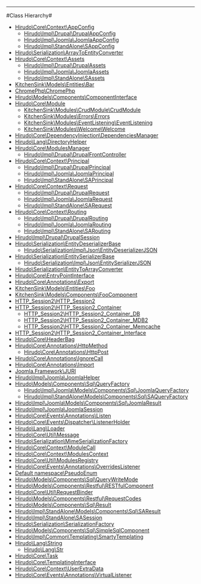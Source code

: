 

- - -

#Class Hierarchy#

<ul>
<li><a href="https://github.com/JeyDotC/Hirudo-docs/blob/master/Hirudo/Core/Context/AppConfig.md">Hirudo\Core\Context\AppConfig</a><ul>
<li><a href="https://github.com/JeyDotC/Hirudo-docs/blob/master/Hirudo/Impl/Drupal/DrupalAppConfig.md">Hirudo\Impl\Drupal\DrupalAppConfig</a></li>
<li><a href="https://github.com/JeyDotC/Hirudo-docs/blob/master/Hirudo/Impl/Joomla/JoomlaAppConfig.md">Hirudo\Impl\Joomla\JoomlaAppConfig</a></li>
<li><a href="https://github.com/JeyDotC/Hirudo-docs/blob/master/Hirudo/Impl/StandAlone/SAppConfig.md">Hirudo\Impl\StandAlone\SAppConfig</a></li>
</ul>
</li>
<li><a href="https://github.com/JeyDotC/Hirudo-docs/blob/master/Hirudo/Serialization/ArrayToEntityConverter.md">Hirudo\Serialization\ArrayToEntityConverter</a></li>
<li><a href="https://github.com/JeyDotC/Hirudo-docs/blob/master/Hirudo/Core/Context/Assets.md">Hirudo\Core\Context\Assets</a><ul>
<li><a href="https://github.com/JeyDotC/Hirudo-docs/blob/master/Hirudo/Impl/Drupal/DrupalAssets.md">Hirudo\Impl\Drupal\DrupalAssets</a></li>
<li><a href="https://github.com/JeyDotC/Hirudo-docs/blob/master/Hirudo/Impl/Joomla/JoomlaAssets.md">Hirudo\Impl\Joomla\JoomlaAssets</a></li>
<li><a href="https://github.com/JeyDotC/Hirudo-docs/blob/master/Hirudo/Impl/StandAlone/SAssets.md">Hirudo\Impl\StandAlone\SAssets</a></li>
</ul>
</li>
<li><a href="https://github.com/JeyDotC/Hirudo-docs/blob/master/KitchenSink/Models/Entities/Bar.md">KitchenSink\Models\Entities\Bar</a></li>
<li><a href="https://github.com/JeyDotC/Hirudo-docs/blob/master/ChromePhp/ChromePhp.md">ChromePhp\ChromePhp</a></li>
<li><a href="https://github.com/JeyDotC/Hirudo-docs/blob/master/Hirudo/Models/Components/ComponentInterface.md">Hirudo\Models\Components\ComponentInterface</a></li>
<li><a href="https://github.com/JeyDotC/Hirudo-docs/blob/master/Hirudo/Core/Module.md">Hirudo\Core\Module</a><ul>
<li><a href="https://github.com/JeyDotC/Hirudo-docs/blob/master/KitchenSink/Modules/CrudModule/CrudModule.md">KitchenSink\Modules\CrudModule\CrudModule</a></li>
<li><a href="https://github.com/JeyDotC/Hirudo-docs/blob/master/KitchenSink/Modules/Errors/Errors.md">KitchenSink\Modules\Errors\Errors</a></li>
<li><a href="https://github.com/JeyDotC/Hirudo-docs/blob/master/KitchenSink/Modules/EventListening/EventListening.md">KitchenSink\Modules\EventListening\EventListening</a></li>
<li><a href="https://github.com/JeyDotC/Hirudo-docs/blob/master/KitchenSink/Modules/Welcome/Welcome.md">KitchenSink\Modules\Welcome\Welcome</a></li>
</ul>
</li>
<li><a href="https://github.com/JeyDotC/Hirudo-docs/blob/master/Hirudo/Core/DependencyInjection/DependenciesManager.md">Hirudo\Core\DependencyInjection\DependenciesManager</a></li>
<li><a href="https://github.com/JeyDotC/Hirudo-docs/blob/master/Hirudo/Lang/DirectoryHelper.md">Hirudo\Lang\DirectoryHelper</a></li>
<li><a href="https://github.com/JeyDotC/Hirudo-docs/blob/master/Hirudo/Core/ModulesManager.md">Hirudo\Core\ModulesManager</a><ul>
<li><a href="https://github.com/JeyDotC/Hirudo-docs/blob/master/Hirudo/Impl/Drupal/DrupalFrontController.md">Hirudo\Impl\Drupal\DrupalFrontController</a></li>
</ul>
</li>
<li><a href="https://github.com/JeyDotC/Hirudo-docs/blob/master/Hirudo/Core/Context/Principal.md">Hirudo\Core\Context\Principal</a><ul>
<li><a href="https://github.com/JeyDotC/Hirudo-docs/blob/master/Hirudo/Impl/Drupal/DrupalPrincipal.md">Hirudo\Impl\Drupal\DrupalPrincipal</a></li>
<li><a href="https://github.com/JeyDotC/Hirudo-docs/blob/master/Hirudo/Impl/Joomla/JoomlaPrincipal.md">Hirudo\Impl\Joomla\JoomlaPrincipal</a></li>
<li><a href="https://github.com/JeyDotC/Hirudo-docs/blob/master/Hirudo/Impl/StandAlone/SAPrincipal.md">Hirudo\Impl\StandAlone\SAPrincipal</a></li>
</ul>
</li>
<li><a href="https://github.com/JeyDotC/Hirudo-docs/blob/master/Hirudo/Core/Context/Request.md">Hirudo\Core\Context\Request</a><ul>
<li><a href="https://github.com/JeyDotC/Hirudo-docs/blob/master/Hirudo/Impl/Drupal/DrupalRequest.md">Hirudo\Impl\Drupal\DrupalRequest</a></li>
<li><a href="https://github.com/JeyDotC/Hirudo-docs/blob/master/Hirudo/Impl/Joomla/JoomlaRequest.md">Hirudo\Impl\Joomla\JoomlaRequest</a></li>
<li><a href="https://github.com/JeyDotC/Hirudo-docs/blob/master/Hirudo/Impl/StandAlone/SARequest.md">Hirudo\Impl\StandAlone\SARequest</a></li>
</ul>
</li>
<li><a href="https://github.com/JeyDotC/Hirudo-docs/blob/master/Hirudo/Core/Context/Routing.md">Hirudo\Core\Context\Routing</a><ul>
<li><a href="https://github.com/JeyDotC/Hirudo-docs/blob/master/Hirudo/Impl/Drupal/DrupalRouting.md">Hirudo\Impl\Drupal\DrupalRouting</a></li>
<li><a href="https://github.com/JeyDotC/Hirudo-docs/blob/master/Hirudo/Impl/Joomla/JoomlaRouting.md">Hirudo\Impl\Joomla\JoomlaRouting</a></li>
<li><a href="https://github.com/JeyDotC/Hirudo-docs/blob/master/Hirudo/Impl/StandAlone/SARouting.md">Hirudo\Impl\StandAlone\SARouting</a></li>
</ul>
</li>
<li><a href="https://github.com/JeyDotC/Hirudo-docs/blob/master/Hirudo/Impl/Drupal/DrupalSession.md">Hirudo\Impl\Drupal\DrupalSession</a></li>
<li><a href="https://github.com/JeyDotC/Hirudo-docs/blob/master/Hirudo/Serialization/EntityDeserializerBase.md">Hirudo\Serialization\EntityDeserializerBase</a><ul>
<li><a href="https://github.com/JeyDotC/Hirudo-docs/blob/master/Hirudo/Serialization/Impl/Json/EntityDeserializerJSON.md">Hirudo\Serialization\Impl\Json\EntityDeserializerJSON</a></li>
</ul>
</li>
<li><a href="https://github.com/JeyDotC/Hirudo-docs/blob/master/Hirudo/Serialization/EntitySerializerBase.md">Hirudo\Serialization\EntitySerializerBase</a><ul>
<li><a href="https://github.com/JeyDotC/Hirudo-docs/blob/master/Hirudo/Serialization/Impl/Json/EntitySerializerJSON.md">Hirudo\Serialization\Impl\Json\EntitySerializerJSON</a></li>
</ul>
</li>
<li><a href="https://github.com/JeyDotC/Hirudo-docs/blob/master/Hirudo/Serialization/EntityToArrayConverter.md">Hirudo\Serialization\EntityToArrayConverter</a></li>
<li><a href="https://github.com/JeyDotC/Hirudo-docs/blob/master/Hirudo/Core/EntryPointInterface.md">Hirudo\Core\EntryPointInterface</a></li>
<li><a href="https://github.com/JeyDotC/Hirudo-docs/blob/master/Hirudo/Core/Annotations/Export.md">Hirudo\Core\Annotations\Export</a></li>
<li><a href="https://github.com/JeyDotC/Hirudo-docs/blob/master/KitchenSink/Models/Entities/Foo.md">KitchenSink\Models\Entities\Foo</a></li>
<li><a href="https://github.com/JeyDotC/Hirudo-docs/blob/master/KitchenSink/Models/Components/FooComponent.md">KitchenSink\Models\Components\FooComponent</a></li>
<li><a href="https://github.com/JeyDotC/Hirudo-docs/blob/master/HTTP_Session2/HTTP_Session2.md">HTTP_Session2\HTTP_Session2</a></li>
<li><a href="https://github.com/JeyDotC/Hirudo-docs/blob/master/HTTP_Session2/HTTP_Session2_Container.md">HTTP_Session2\HTTP_Session2_Container</a><ul>
<li><a href="https://github.com/JeyDotC/Hirudo-docs/blob/master/HTTP_Session2/HTTP_Session2_Container_DB.md">HTTP_Session2\HTTP_Session2_Container_DB</a></li>
<li><a href="https://github.com/JeyDotC/Hirudo-docs/blob/master/HTTP_Session2/HTTP_Session2_Container_MDB2.md">HTTP_Session2\HTTP_Session2_Container_MDB2</a></li>
<li><a href="https://github.com/JeyDotC/Hirudo-docs/blob/master/HTTP_Session2/HTTP_Session2_Container_Memcache.md">HTTP_Session2\HTTP_Session2_Container_Memcache</a></li>
</ul>
</li>
<li><a href="https://github.com/JeyDotC/Hirudo-docs/blob/master/HTTP_Session2/HTTP_Session2_Container_Interface.md">HTTP_Session2\HTTP_Session2_Container_Interface</a></li>
<li><a href="https://github.com/JeyDotC/Hirudo-docs/blob/master/Hirudo/Core/HeaderBag.md">Hirudo\Core\HeaderBag</a></li>
<li><a href="https://github.com/JeyDotC/Hirudo-docs/blob/master/Hirudo/Core/Annotations/HttpMethod.md">Hirudo\Core\Annotations\HttpMethod</a><ul>
<li><a href="https://github.com/JeyDotC/Hirudo-docs/blob/master/Hirudo/Core/Annotations/HttpPost.md">Hirudo\Core\Annotations\HttpPost</a></li>
</ul>
</li>
<li><a href="https://github.com/JeyDotC/Hirudo-docs/blob/master/Hirudo/Core/Annotations/IgnoreCall.md">Hirudo\Core\Annotations\IgnoreCall</a></li>
<li><a href="https://github.com/JeyDotC/Hirudo-docs/blob/master/Hirudo/Core/Annotations/Import.md">Hirudo\Core\Annotations\Import</a></li>
<li><a href="https://github.com/JeyDotC/Hirudo-docs/blob/master/Joomla/Framework/JURI.md">Joomla.Framework\JURI</a></li>
<li><a href="https://github.com/JeyDotC/Hirudo-docs/blob/master/Hirudo/Impl/Joomla/JoomlaHelper.md">Hirudo\Impl\Joomla\JoomlaHelper</a></li>
<li><a href="https://github.com/JeyDotC/Hirudo-docs/blob/master/Hirudo/Models/Components/Sql/QueryFactory.md">Hirudo\Models\Components\Sql\QueryFactory</a><ul>
<li><a href="https://github.com/JeyDotC/Hirudo-docs/blob/master/Hirudo/Impl/Joomla/Models/Components/Sql/JoomlaQueryFactory.md">Hirudo\Impl\Joomla\Models\Components\Sql\JoomlaQueryFactory</a></li>
<li><a href="https://github.com/JeyDotC/Hirudo-docs/blob/master/Hirudo/Impl/StandAlone/Models/Components/Sql/SAQueryFactory.md">Hirudo\Impl\StandAlone\Models\Components\Sql\SAQueryFactory</a></li>
</ul>
</li>
<li><a href="https://github.com/JeyDotC/Hirudo-docs/blob/master/Hirudo/Impl/Joomla/Models/Components/Sql/JoomlaResult.md">Hirudo\Impl\Joomla\Models\Components\Sql\JoomlaResult</a></li>
<li><a href="https://github.com/JeyDotC/Hirudo-docs/blob/master/Hirudo/Impl/Joomla/JoomlaSession.md">Hirudo\Impl\Joomla\JoomlaSession</a></li>
<li><a href="https://github.com/JeyDotC/Hirudo-docs/blob/master/Hirudo/Core/Events/Annotations/Listen.md">Hirudo\Core\Events\Annotations\Listen</a></li>
<li><a href="https://github.com/JeyDotC/Hirudo-docs/blob/master/Hirudo/Core/Events/Dispatcher/ListenerHolder.md">Hirudo\Core\Events\Dispatcher\ListenerHolder</a></li>
<li><a href="https://github.com/JeyDotC/Hirudo-docs/blob/master/Hirudo/Lang/Loader.md">Hirudo\Lang\Loader</a></li>
<li><a href="https://github.com/JeyDotC/Hirudo-docs/blob/master/Hirudo/Core/Util/Message.md">Hirudo\Core\Util\Message</a></li>
<li><a href="https://github.com/JeyDotC/Hirudo-docs/blob/master/Hirudo/Serialization/MimeSerializationFactory.md">Hirudo\Serialization\MimeSerializationFactory</a></li>
<li><a href="https://github.com/JeyDotC/Hirudo-docs/blob/master/Hirudo/Core/Context/ModuleCall.md">Hirudo\Core\Context\ModuleCall</a></li>
<li><a href="https://github.com/JeyDotC/Hirudo-docs/blob/master/Hirudo/Core/Context/ModulesContext.md">Hirudo\Core\Context\ModulesContext</a></li>
<li><a href="https://github.com/JeyDotC/Hirudo-docs/blob/master/Hirudo/Core/Util/ModulesRegistry.md">Hirudo\Core\Util\ModulesRegistry</a></li>
<li><a href="https://github.com/JeyDotC/Hirudo-docs/blob/master/Hirudo/Core/Events/Annotations/OverridesListener.md">Hirudo\Core\Events\Annotations\OverridesListener</a></li>
<li><a href="https://github.com/JeyDotC/Hirudo-docs/blob/master/Default namespace/PseudoEnum.md">Default namespace\PseudoEnum</a></li>
<li><a href="https://github.com/JeyDotC/Hirudo-docs/blob/master/Hirudo/Models/Components/Sql/QueryWriteMode.md">Hirudo\Models\Components\Sql\QueryWriteMode</a></li>
<li><a href="https://github.com/JeyDotC/Hirudo-docs/blob/master/Hirudo/Models/Components/Restful/RESTfulComponent.md">Hirudo\Models\Components\Restful\RESTfulComponent</a></li>
<li><a href="https://github.com/JeyDotC/Hirudo-docs/blob/master/Hirudo/Core/Util/RequestBinder.md">Hirudo\Core\Util\RequestBinder</a></li>
<li><a href="https://github.com/JeyDotC/Hirudo-docs/blob/master/Hirudo/Models/Components/Restful/RequestCodes.md">Hirudo\Models\Components\Restful\RequestCodes</a></li>
<li><a href="https://github.com/JeyDotC/Hirudo-docs/blob/master/Hirudo/Models/Components/Sql/Result.md">Hirudo\Models\Components\Sql\Result</a></li>
<li><a href="https://github.com/JeyDotC/Hirudo-docs/blob/master/Hirudo/Impl/StandAlone/Models/Components/Sql/SAResult.md">Hirudo\Impl\StandAlone\Models\Components\Sql\SAResult</a></li>
<li><a href="https://github.com/JeyDotC/Hirudo-docs/blob/master/Hirudo/Impl/StandAlone/SASession.md">Hirudo\Impl\StandAlone\SASession</a></li>
<li><a href="https://github.com/JeyDotC/Hirudo-docs/blob/master/Hirudo/Serialization/SerializationFactory.md">Hirudo\Serialization\SerializationFactory</a></li>
<li><a href="https://github.com/JeyDotC/Hirudo-docs/blob/master/Hirudo/Models/Components/Sql/SimpleSqlComponent.md">Hirudo\Models\Components\Sql\SimpleSqlComponent</a></li>
<li><a href="https://github.com/JeyDotC/Hirudo-docs/blob/master/Hirudo/Impl/Common/Templating/SmartyTemplating.md">Hirudo\Impl\Common\Templating\SmartyTemplating</a></li>
<li><a href="https://github.com/JeyDotC/Hirudo-docs/blob/master/Hirudo/Lang/String.md">Hirudo\Lang\String</a><ul>
<li><a href="https://github.com/JeyDotC/Hirudo-docs/blob/master/Hirudo/Lang/Str.md">Hirudo\Lang\Str</a></li>
</ul>
</li>
<li><a href="https://github.com/JeyDotC/Hirudo-docs/blob/master/Hirudo/Core/Task.md">Hirudo\Core\Task</a></li>
<li><a href="https://github.com/JeyDotC/Hirudo-docs/blob/master/Hirudo/Core/TemplatingInterface.md">Hirudo\Core\TemplatingInterface</a></li>
<li><a href="https://github.com/JeyDotC/Hirudo-docs/blob/master/Hirudo/Core/Context/UserExtraData.md">Hirudo\Core\Context\UserExtraData</a></li>
<li><a href="https://github.com/JeyDotC/Hirudo-docs/blob/master/Hirudo/Core/Events/Annotations/VirtualListener.md">Hirudo\Core\Events\Annotations\VirtualListener</a></li>
</ul>
